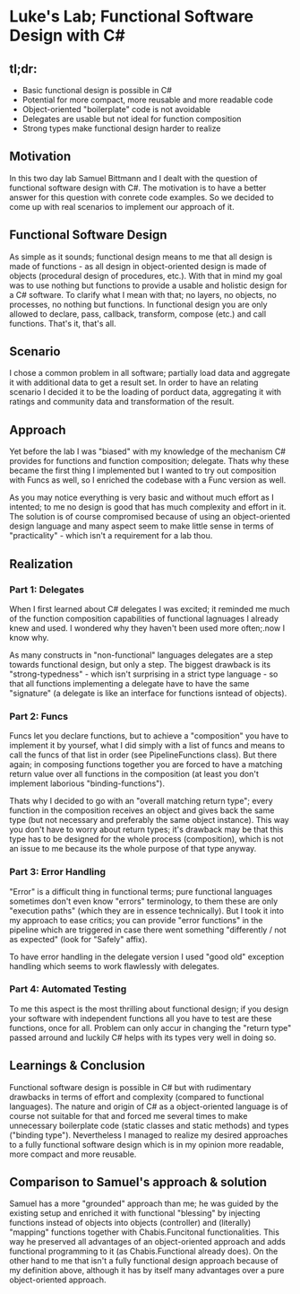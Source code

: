 # Luke's Lab; Functional Software Design with C#

## tl;dr:

- Basic functional design is possible in C#
- Potential for more compact, more reusable and more readable code
- Object-oriented "boilerplate" code is not avoidable
- Delegates are usable but not ideal for function composition
- Strong types make functional design harder to realize

## Motivation

In this two day lab Samuel Bittmann and I dealt with the question of functional software design with C#.
The motivation is to have a better answer for this question with conrete code examples.
So we decided to come up with real scenarios to implement our approach of it.

## Functional Software Design

As simple as it sounds; functional design means to me that all design is made of functions - as all design in object-oriented design is made of objects (procedural design of procedures, etc.).
With that in mind my goal was to use nothing but functions to provide a usable and holistic design for a C# software.
To clarify what I mean with that; no layers, no objects, no processes, no nothing but functions.
In functional design you are only allowed to declare, pass, callback, transform, compose (etc.) and call functions. That's it, that's all.

## Scenario

I chose a common problem in all software; partially load data and aggregate it with additional data to get a result set.
In order to have an relating scenario I decided it to be the loading of porduct data, aggregating it with ratings and community data and transformation of the result.

## Approach

Yet before the lab I was "biased" with my knowledge of the mechanism C# provides for functions and function composition; delegate.
Thats why these became the first thing I implemented but I wanted to try out composition with Funcs as well, so I enriched the codebase with a Func version as well.

As you may notice everything is very basic and without much effort as I intented; to me no design is good that has much complexity and effort in it.
The solution is of course compromised because of using an object-oriented design language and many aspect seem to make little sense in terms of "practicality" - which isn't a requirement for a lab thou.

## Realization

### Part 1: Delegates

When I first learned about C# delegates I was excited; it reminded me much of the function composition capabilities of functional lagnuages I already knew and used.
I wondered why they haven't been used more often;.now I know why.

As many constructs in "non-functional" languages delegates are a step towards functional design, but only a step.
The biggest drawback is its "strong-typedness" - which isn't surprising in a strict type language - so that all functions implementing a delegate have to have the same "signature" (a delegate is like an interface for functions isntead of objects).

### Part 2: Funcs

Funcs let you declare functions, but to achieve a "composition" you have to implement it by yoursef, what I did simply with a list of funcs and means to call the funcs of that list in order (see PipelineFunctions class).
But there again; in composing functions together you are forced to have a matching return value over all functions in the composition (at least you don't implement laborious "binding-functions").

Thats why I decided to go with an "overall matching return type"; every function in the composition receives an object and gives back the same type (but not necessary and preferably the same object instance).
This way you don't have to worry about return types; it's drawback may be that this type has to be designed for the whole process (composition), which is not an issue to me because its the whole purpose of that type anyway.

### Part 3: Error Handling

"Error" is a difficult thing in functional terms; pure functional languages sometimes don't even know "errors" terminology, to them these are only "execution paths" (which they are in essence technically).
But I took it into my approach to ease critics; you can provide "error functions" in the pipeline which are triggered in case there went something "differently / not as expected" (look for "Safely" affix).

To have error handling in the delegate version I used "good old" exception handling which seems to work flawlessly with delegates.

### Part 4: Automated Testing

To me this aspect is the most thrilling about functional design; if you design your software with independent functions all you have to test are these functions, once for all.
Problem can only accur in changing the "return type" passed arround and luckily C# helps with its types very well in doing so.

## Learnings & Conclusion

Functional software design is possible in C# but with rudimentary drawbacks in terms of effort and complexity (compared to functional languages).
The nature and origin of C# as a object-oriented language is of course not suitable for that and forced me several times to make unnecessary boilerplate code (static classes and static methods) and types ("binding type").
Nevertheless I managed to realize my desired approaches to a fully functional software design which is in my opinion more readable, more compact and more reusable.

## Comparison to Samuel's approach & solution

Samuel has a more "grounded" approach than me; he was guided by the existing setup and enriched it with functional "blessing" by injecting functions instead of objects into objects (controller) and (literally) "mapping" functions together with Chabis.Funcitonal functionalities.
This way he preserved all advantages of an object-oriented approach and adds functional programming to it (as Chabis.Functional already does).
On the other hand to me that isn't a fully functional design approach because of my definition above, although it has by itself many advantages over a pure object-oriented approach.
